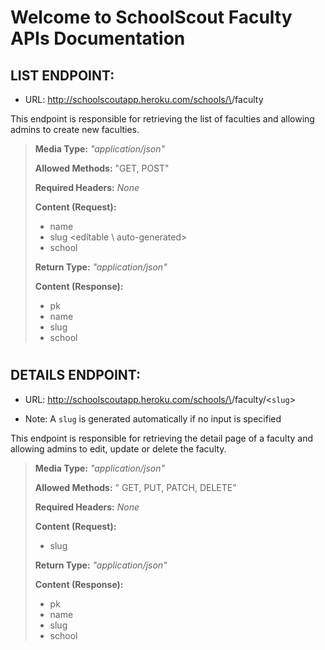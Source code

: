 # Welcome to SchoolScout Faculty APIs Documentation


##  LIST ENDPOINT:
- URL: http://schoolscoutapp.heroku.com/schools/\<slug>/faculty

This endpoint is responsible for retrieving the list of faculties and allowing admins to create new faculties.

> **Media Type:** *"application/json"*
>
> **Allowed Methods:** "GET, POST"
>
> **Required Headers:** *None*
>
> **Content (Request):**
>
> * name
> * slug \<editable \ auto-generated>
> * school 
> 
> 
> **Return Type:** *"application/json"*
>
> **Content (Response):**
>
> * pk
> * name
> * slug
> * school 

#

## DETAILS ENDPOINT:
- URL: http://schoolscoutapp.heroku.com/schools/\<slug>/faculty/\<`slug`>
* Note: A `slug` is generated automatically if no input is specified

This endpoint is responsible for retrieving the detail page of a faculty and allowing admins to edit, update or delete the faculty.
>
> **Media Type:** *"application/json"*
>
> **Allowed Methods:** " GET, PUT, PATCH, DELETE"
>
> **Required Headers:** *None*
>
> **Content (Request):**
>
> 
> * slug 
> 
> 
> **Return Type:** *"application/json"*
>
> **Content (Response):**
>
> * pk
> * name
> * slug 
> * school 
#